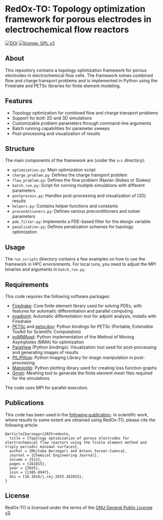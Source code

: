 # RedOx-TO: Topology optimization framework for porous electrodes in electrochemical flow reactors

[![DOI](https://img.shields.io/badge/DOI-10.1016/j.cej.2025.161815-blue)](https://doi.org/10.1016/j.cej.2025.161815)
[![license: GPL v3](https://img.shields.io/badge/license-GPLv3-blue.svg)](LICENSE)

## About

This repository contains a topology optimization framework for porous electrodes in  electrochemical flow cells. The framework solves combined flow and charge transport problems and is implemented in Python using the Firedrake and PETSc libraries for finite element modeling.

## Features

- Topology optimization for combined flow and charge transport problems
- Support for both 2D and 3D simulations
- Customizable problem parameters through command-line arguments
- Batch running capabilities for parameter sweeps
- Post-processing and visualization of results

## Structure

The main components of the framework are (under the `src` directory):

- `optimization.py`: Main optimization script
- `charge_problem.py`: Defines the charge transport problem
- `flow_problem.py`: Defines the flow problem (Navier-Stokes or Stokes)
- `batch_run.py`: Script for running multiple simulations with different parameters
- `postprocess.py`: Handles post-processing and visualization of (2D) results
- `helpers.py`: Contains helper functions and constants
- `preconditioners.py`: Defines various preconditioners and solver parameters
- `pde_filter.py`: Implements a PDE-based filter for the design variable
- `penalization.py`: Defines penalization schemes for topology optimization

## Usage

The `run_scripts` directory contains a few examples on how to use the framework in HPC environments. For local runs, you need to adjust the MPI binaries and arguments in `batch_run.py`.

<!-- For more details on available arguments, run the scripts with the `--help` flag. -->

## Requirements

This code requires the following software packages:

* [Firedrake](https://www.firedrakeproject.org/): Core finite element library used for solving PDEs, with features for automatic differentiation and parallel computing
* [pyadjoint](https://pyadjoint.org/): Automatic differentiation tool for adjoint analysis, installs with Firedrake
* [PETSc](https://petsc.org/) and [petsc4py](https://petsc.org/release/petsc4py/): Python bindings for PETSc (Portable, Extensible Toolkit for Scientific Computation)
* [pyMMAopt](https://github.com/LLNL/pyMMAopt): Python implementation of the Method of Moving Asymptotes (MMA) for optimization
* [ParaView](https://www.paraview.org/) (Python bindings): Visualization tool used for post-processing and generating images of results
* [PIL/Pillow](https://python-pillow.github.io/): Python Imaging Library for image manipulation in post-processing
* [Matplotlib](https://matplotlib.org/): Python plotting library used for creating loss function graphs
* [Gmsh](https://gmsh.info/): Meshing tool to generate the finite element mesh files required for the simulations

The code uses MPI for parallel execution.

## Publications

This code has been used in the [following publication](https://doi.org/10.1016/j.cej.2025.161815). In scientific work, where results to some extent are obtained using RedOx-TO, please cite the following article:

    @article{barzegari2025redoxto,
      title = {Topology optimization of porous electrodes for electrochemical flow reactors using the finite element method and triply periodic minimal surfaces},
      author = {Mojtaba Barzegari and Antoni Forner-Cuenca},
      journal = {Chemical Engineering Journal},
      volume = {512},
      pages = {161815},
      year = {2025},
      issn = {1385-8947},
      doi = {10.1016/j.cej.2025.161815},
    }

## License

RedOx-TO is licensed under the terms of the [GNU General Public License v3](https://www.gnu.org/licenses).


<!--
## Contributors -->
